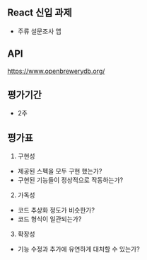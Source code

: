 ## React 신입 과제
- 주류 설문조사 앱

## API
https://www.openbrewerydb.org/

## 평가기간
- 2주

## 평가표
1. 구현성
- 제공된 스펙을 모두 구현 했는가?
- 구현된 기능들이 정상적으로 작동하는가?

2. 가독성
- 코드 추상화 정도가 비슷한가?
- 코드 형식이 일관되는가?

3. 확장성
- 기능 수정과 추가에 유연하게 대처할 수 있는가?
